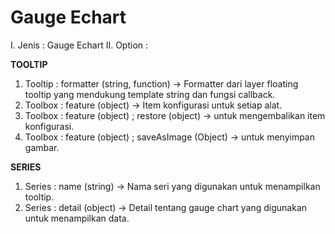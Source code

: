 # Gauge Echart

I. Jenis : Gauge Echart
II. Option : 

**TOOLTIP**

1. Tooltip : formatter (string, function) -> Formatter dari layer floating tooltip yang mendukung template string dan fungsi callback.
2. Toolbox : feature (object) -> Item konfigurasi untuk setiap alat.
3. Toolbox : feature (object) ; restore (object) -> untuk mengembalikan item konfigurasi.
4. Toolbox : feature (object) ; saveAsImage (Object) -> untuk menyimpan gambar.

**SERIES**

1. Series : name (string) -> Nama seri yang digunakan untuk menampilkan tooltip.
2. Series : detail (object) -> Detail tentang gauge chart yang digunakan untuk menampilkan data.
